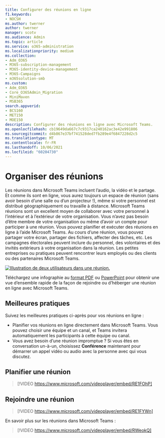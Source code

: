 ```yaml
---
title: Configurer des réunions en ligne
f1.keywords:
- NOCSH
ms.author: twerner
author: twerner
manager: scotv
ms.audience: Admin
ms.topic: article
ms.service: o365-administration
ms.localizationpriority: medium
ms.collection:
- Adm_O365
- M365-subscription-management
- M365-identity-device-management
- M365-Campaigns
- m365solution-smb
ms.custom:
- Adm_O365
- Core_O365Admin_Migration
- MiniMaven
- MSB365
search.appverid:
- BCS160
- MET150
- MOE150
description: Configurer des réunions en ligne avec Microsoft Teams.
ms.openlocfilehash: cb19649da667c7c9317ca240162ac3e42e991806
ms.sourcegitcommit: d4b867e37bf741528ded7fb289e4f6847228d2c5
ms.translationtype: MT
ms.contentlocale: fr-FR
ms.lasthandoff: 10/06/2021
ms.locfileid: "60204730"
---
```

# <a name="set-up-meetings"></a>Organiser des réunions

Les réunions dans Microsoft Teams incluent l’audio, la vidéo et le partage. Et comme ils sont en ligne, vous aurez toujours un espace de réunion (sans avoir besoin d’une salle ou d’un projecteur !), même si votre personnel est distribué géographiquement ou travaille à distance. Microsoft Teams réunions sont un excellent moyen de collaborer avec votre personnel à l’intérieur et à l’extérieur de votre organisation. Vous n’avez pas besoin d’être membre de votre organisation ou même d’avoir un compte pour participer à une réunion. Vous pouvez planifier et exécuter des réunions en ligne à l’aide Microsoft Teams. Au cours d’une réunion, vous pouvez partager votre écran, partager des fichiers, affecter des tâches, etc. Les campagnes électorales peuvent inclure du personnel, des volontaires et des invités extérieurs à votre organisation dans la réunion. Les petites entreprises ou pratiques peuvent rencontrer leurs employés ou des clients ou des partenaires Microsoft Teams.

[![Illustration de deux utilisateurs dans une réunion.](../media/HostOnlineMeeting-thumb-358x201.png)](https://go.microsoft.com/fwlink/?linkid=2078712)

Téléchargez une infographie au [format PDF](https://go.microsoft.com/fwlink/?linkid=2078712) ou [PowerPoint](https://go.microsoft.com/fwlink/?linkid=2079515) pour obtenir une vue d’ensemble rapide de la façon de rejoindre ou d’héberger une réunion en ligne avec Microsoft Teams.

## <a name="best-practices"></a>Meilleures pratiques

Suivez les meilleures pratiques ci-après pour vos réunions en ligne :

- Planifier vos réunions en ligne directement dans Microsoft Teams. Vous pouvez choisir une équipe et un canal, et Teams invitera automatiquement les participants à cette équipe ou canal.
- Vous avez besoin d’une réunion impromptue ? Si vous êtes en conversation un-à-un, choisissez **Conférence** maintenant pour démarrer un appel vidéo ou audio avec la personne avec qui vous discutez.

## <a name="schedule-a-meeting"></a>Planifier une réunion

> [!VIDEO https://www.microsoft.com/videoplayer/embed/RE1FOhP]

## <a name="join-a-meeting"></a>Rejoindre une réunion

> [!VIDEO https://www.microsoft.com/videoplayer/embed/RE1FYWn]

En savoir plus sur les réunions dans Microsoft Teams :

> [!VIDEO https://www.microsoft.com/videoplayer/embed/RWeokQ]
